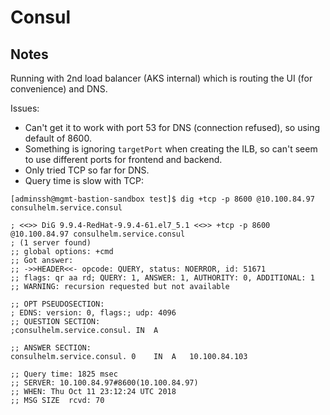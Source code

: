 # Consul
## Notes
Running with 2nd load balancer (AKS internal) which is routing the UI (for convenience) and DNS.  

Issues:
* Can't get it to work with port 53 for DNS (connection refused), so using default of 8600.
* Something is ignoring `targetPort` when creating the ILB, so can't seem to use different ports for frontend and backend.
* Only tried TCP so far for DNS.
* Query time is slow with TCP:
```
[adminssh@mgmt-bastion-sandbox test]$ dig +tcp -p 8600 @10.100.84.97 consulhelm.service.consul

; <<>> DiG 9.9.4-RedHat-9.9.4-61.el7_5.1 <<>> +tcp -p 8600 @10.100.84.97 consulhelm.service.consul
; (1 server found)
;; global options: +cmd
;; Got answer:
;; ->>HEADER<<- opcode: QUERY, status: NOERROR, id: 51671
;; flags: qr aa rd; QUERY: 1, ANSWER: 1, AUTHORITY: 0, ADDITIONAL: 1
;; WARNING: recursion requested but not available

;; OPT PSEUDOSECTION:
; EDNS: version: 0, flags:; udp: 4096
;; QUESTION SECTION:
;consulhelm.service.consul.	IN	A

;; ANSWER SECTION:
consulhelm.service.consul. 0	IN	A	10.100.84.103

;; Query time: 1825 msec
;; SERVER: 10.100.84.97#8600(10.100.84.97)
;; WHEN: Thu Oct 11 23:12:24 UTC 2018
;; MSG SIZE  rcvd: 70
```